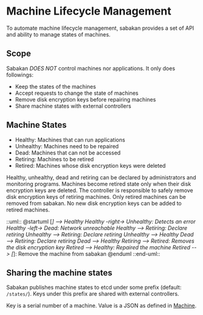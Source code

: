 Machine Lifecycle Management
============================

To automate machine lifecycle management, sabakan provides a set of API and ability to
manage states of machines.

Scope
-----

Sabakan *DOES NOT* control machines nor applications.
It only does followings:

* Keep the states of the machines
* Accept requests to change the state of machines
* Remove disk encryption keys before repairing machines
* Share machine states with external controllers

Machine States
--------------

* Healthy: Machines that can run applications
* Unhealthy: Machines need to be repaired
* Dead: Machines that can not be accessed
* Retiring: Machines to be retired
* Retired: Machines whose disk encryption keys were deleted

Healthy, unhealthy, dead and retiring can be declared by administrators and monitoring programs.
Machines become retired state only when their disk encryption keys are deleted.
The controller is responsible to safely remove disk encryption keys of retiring machines.
Only retired machines can be removed from sabakan.
No new disk encryption keys can be added to retired machines.

::uml::
@startuml
[*] --> Healthy
Healthy -right-> Unhealthy: Detects an error
Healthy -left-> Dead: Network unreachable
Healthy --> Retiring: Declare retiring
Unhealthy --> Retiring: Declare retiring
Unhealthy --> Healthy
Dead --> Retiring: Declare retiring
Dead --> Healthy
Retiring --> Retired: Removes the disk encryption key
Retired --> Healthy: Repaired the machine
Retired --> [*]: Remove the machine from sabakan
@enduml
::end-uml::

Sharing the machine states
--------------------------

Sabakan publishes machine states to etcd under some prefix (default: `/states/`).
Keys under this prefix are shared with external controllers.

Key is a serial number of a machine.
Value is a JSON as defined in [Machine](machine.md).
